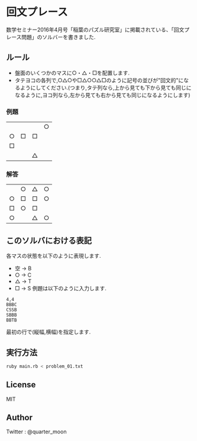 # 回文プレース
数学セミナー2016年4月号「稲葉のパズル研究室」に掲載されている、「回文プレース問題」のソルバーを書きました.

## ルール
* 盤面のいくつかのマスに○・△・□を配置します.
* タテヨコの各列で,○△○や□△○○△□のように記号の並びが"回文的"になるようにしてください.(つまり,タテ列なら,上から見ても下から見ても同じになるように,ヨコ列なら,左から見ても右から見ても同じになるようにします)

### 例題
|||||
|:-:|:-:|:-:|:-:|
||||○|
|○|□|□||
|□||||
|||△||

### 解答
|||||
|:-:|:-:|:-:|:-:|
||○|△|○|
|○|□|□|○|
|□|○|□||
|○||△|○|

## このソルバにおける表記
各マスの状態を以下のように表現します.
* 空 -> B
* ○ -> C
* △ -> T
* □ -> S
例題は以下のように入力します.

```
4,4
BBBC
CSSB
SBBB
BBTB
```

最初の行で(縦幅,横幅)を指定します.

## 実行方法

```sh
ruby main.rb < problem_01.txt
```

## License
MIT

## Author
Twitter : @quarter_moon
